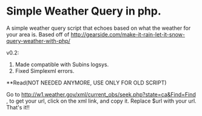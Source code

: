 Simple Weather Query in php.
====================

A simple weather query script that echoes based on what the weather for your area is. Based off of http://gearside.com/make-it-rain-let-it-snow-query-weather-with-php/

v0.2:
1. Made compatible with Subins logsys.
2. Fixed Simplexml errors.

**Read(NOT NEEDED ANYMORE, USE ONLY FOR OLD SCRIPT)

Go to http://w1.weather.gov/xml/current_obs/seek.php?state=ca&Find=Find ,
to get your url, click on the xml link, and copy it. Replace $url with your url. That's it!!
